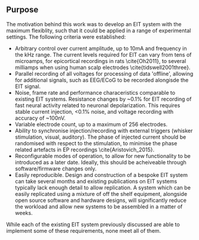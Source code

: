 ## Purpose

The motivation behind this work was to develop an EIT system with the maximum flexiblity, such that it could be applied in a range of experimental settings. The following criteria were established:

- Arbitrary control over current amplitude, up to 10mA and frequency in the kHz range. The current levels required for EIT can vary from tens of microamps, for epicortical recordings in rats \cite{Oh2011}, to several milliamps when using human scalp electrodes \cite{tidswell2001three}. 
- Parallel recording of all voltages for processing of data 'offline', allowing for additional signals, such as EEG/ECoG to be recorded alongisde the EIT signal.
- Noise, frame rate and performance characeristics comparable to existing EIT systems. Resistance changes by ~0.1% for EIT recording of fast neural activity related to neuronal depolarization. This requires stable current injection, <0.1% noise, and voltage recording with accuracy of ~100nV.
- Variable electrode count, up to a maximum of 256 electrodes.
- Ability to synchronise injection/recording with external triggers (whisker stimulation, visual, auditory). The phase of injected current should be randomised with respect to the stimulation, to minimise the phase related artefacts in EP recordings \cite{Aristovich_2015}.
- Reconfigurable modes of operation, to allow for new functionality to be introduced as a later date. Ideally, this should be acheiveable through software/firmware changes only.
- Easily reproducible. Design and construction of a bespoke EIT system can take several months and existing publications on EIT systems typically lack enough detail to allow replication. A system which can be easily replicated using a mixture of off the shelf equipment, alongside open source software and hardware designs, will significantly reduce the workload and allow new systems to be assembled in a matter of weeks.


While each of the existing EIT system previously discussed are able to implement some of these requirements, none meet all of them.
